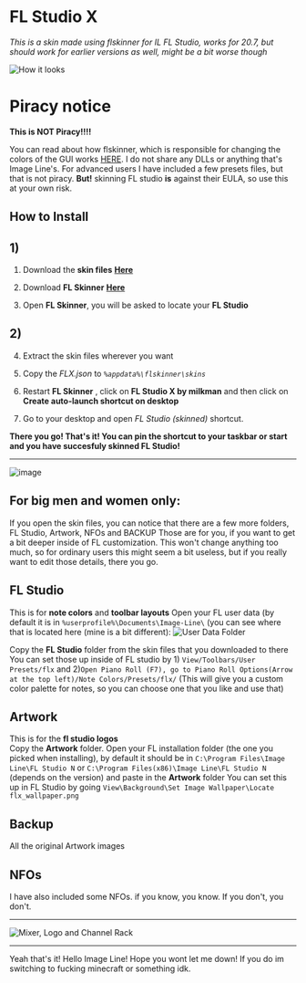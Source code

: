 # FL Studio X

*This is a skin made using flskinner for IL FL Studio, works for 20.7, but should work for earlier versions as well, might be a bit worse though*

![How it looks](https://i.ibb.co/V9D71Nb/FLX.png)

# Piracy notice

**This is NOT Piracy!!!!**

You can read about how flskinner, which is responsible for changing the colors of the GUI works [HERE](https://github.com/liquiad/flskinner).
I do not share any DLLs or anything that's Image Line's. For advanced users I have included a few presets files, but that is not piracy. 
**But!** skinning FL studio **is** against their EULA, so use this at your own risk.
## How to Install

## 1)

 1. Download the **skin files** [**Here**](https://github.com/milkman420/FLSTUDIOX/archive/master.zip)
 
 2. Download **FL Skinner** [**Here**](https://github.com/liquiad/flskinner/releases/latest/download/flskinner_x64_release.zip)
 3. Open **FL Skinner**, you will be asked to locate your **FL Studio**
 
 ## 2)
 
 4. Extract the skin files wherever you want

5. Copy the *FLX.json* to *`%appdata%\flskinner\skins`*

6. Restart **FL Skinner** , click on **FL Studio X by milkman** and then click on  **Create auto-launch shortcut on desktop**
7. Go to your desktop and open *FL Studio (skinned)* shortcut. 

**There you go! That's it! You can pin the shortcut to your taskbar or start and you have succesfuly skinned FL Studio!**
 

 

----


![image](https://i.ibb.co/bJpyKb3/FLX2.png)
## For big men and women only:
If you open the skin files, you can notice that there are a few more folders, FL Studio, Artwork, NFOs and BACKUP
Those are for you, if you want to get a bit deeper inside of FL customization. This won't change anything too much, so for ordinary users this might seem a bit useless, but if you really want to edit those details, there you go.

## FL Studio
This is for **note colors** and **toolbar layouts**
Open your FL user data (by default it is in `%userprofile%\Documents\Image-Line\` (you can see where that is located here (mine is a bit different):
![User Data Folder](https://i.ibb.co/wcKx5HV/OQf-GMCe-LRW.png)

Copy the **FL Studio** folder from the skin files that you downloaded to there  
You can set those up inside of FL studio by 1) `View/Toolbars/User Presets/flx` and 2)`Open Piano Roll (F7), go to Piano Roll Options(Arrow at the top left)/Note Colors/Presets/flx/` (This will give you a custom color palette for notes, so you can choose one that you like and use that)

## Artwork

This is for the  **fl studio logos**  
Copy the **Artwork** folder. Open your FL installation folder (the one you picked when installing), by default it should be in `C:\Program Files\Image Line\FL Studio N` or `C:\Program Files(x86)\Image Line\FL Studio N` (depends on the version) and paste in the **Artwork** folder
You can set this up in FL Studio by going `View\Background\Set Image Wallpaper\Locate flx_wallpaper.png`

## Backup
All the original Artwork images

## NFOs
I have also included some NFOs. if you know, you know. If you don't, you don't.

-----------------
![Mixer, Logo and Channel Rack](https://i.ibb.co/F0t64gh/FLX3.png)


---
Yeah that's it! Hello Image Line! Hope you wont let me down! If you do im switching to fucking minecraft or something idk. 